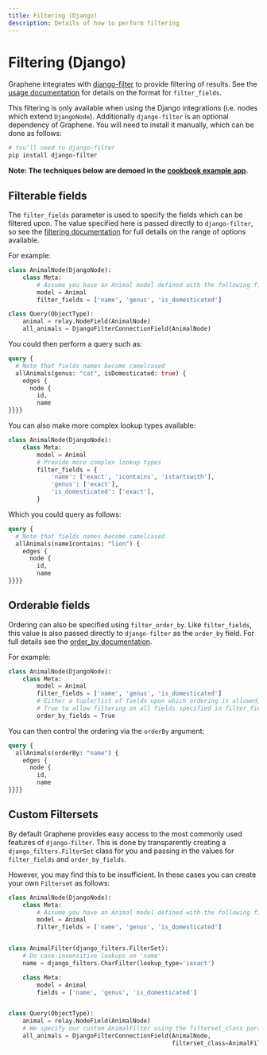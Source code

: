 ```yaml
---
title: Filtering (Django)
description: Details of how to perform filtering
---
```


# Filtering (Django)

Graphene integrates with [django-filter](https://django-filter.readthedocs.org)
to provide filtering of results. See the
[usage documentation](https://django-filter.readthedocs.org/en/latest/usage.html#the-filter)
for details on the format for `filter_fields`.

This filtering is only available when using the Django integrations
(i.e. nodes which extend `DjangoNode`). Additionally `django-filter`
is an optional dependency of Graphene. You will need to
install it manually, which can be done as follows:

```bash
# You'll need to django-filter
pip install django-filter
```

**Note: The techniques below are demoed in the
[cookbook example app](https://github.com/graphql-python/graphene/tree/feature/django/examples/cookbook).**

## Filterable fields

The `filter_fields` parameter is used to specify the fields which can be filtered upon.
The value specified here is passed directly to `django-filter`, so see the
[filtering documentation](https://django-filter.readthedocs.org/en/latest/usage.html#the-filter)
for full details on the range of options available.

For example:

```python
class AnimalNode(DjangoNode):
    class Meta:
        # Assume you have an Animal model defined with the following fields
        model = Animal
        filter_fields = ['name', 'genus', 'is_domesticated']

class Query(ObjectType):
    animal = relay.NodeField(AnimalNode)
    all_animals = DjangoFilterConnectionField(AnimalNode)
```

You could then perform a query such as:

```graphql
query {
  # Note that fields names become camelcased
  allAnimals(genus: "cat", isDomesticated: true) {
    edges {
      node {
        id,
        name
}}}}
```

You can also make more complex lookup types available:

```python
class AnimalNode(DjangoNode):
    class Meta:
        model = Animal
        # Provide more complex lookup types
        filter_fields = {
            'name': ['exact', 'icontains', 'istartswith'],
            'genus': ['exact'],
            'is_domesticated': ['exact'],
        }
```

Which you could query as follows:

```graphql
query {
  # Note that fields names become camelcased
  allAnimals(nameIcontains: "lion") {
    edges {
      node {
        id,
        name
}}}}
```

## Orderable fields

Ordering can also be specified using `filter_order_by`. Like `filter_fields`,
this value is also passed directly to `django-filter` as the `order_by` field.
For full details see the
[order_by documentation](https://django-filter.readthedocs.org/en/latest/usage.html#ordering-using-order-by).

For example:

```python
class AnimalNode(DjangoNode):
    class Meta:
        model = Animal
        filter_fields = ['name', 'genus', 'is_domesticated']
        # Either a tuple/list of fields upon which ordering is allowed, or
        # True to allow filtering on all fields specified in filter_fields
        order_by_fields = True
```

You can then control the ordering via the `orderBy` argument:

```graphql
query {
  allAnimals(orderBy: "name") {
    edges {
      node {
        id,
        name
}}}}
```

## Custom Filtersets

By default Graphene provides easy access to the most commonly used
features of `django-filter`. This is done by transparently creating a
`django_filters.FilterSet` class for you and passing in the values for
`filter_fields` and `order_by_fields`.

However, you may find this to be insufficient. In these cases you can
create your own `Filterset` as follows:

```python
class AnimalNode(DjangoNode):
    class Meta:
        # Assume you have an Animal model defined with the following fields
        model = Animal
        filter_fields = ['name', 'genus', 'is_domesticated']


class AnimalFilter(django_filters.FilterSet):
    # Do case-insensitive lookups on 'name'
    name = django_filters.CharFilter(lookup_type='iexact')

    class Meta:
        model = Animal
        fields = ['name', 'genus', 'is_domesticated']


class Query(ObjectType):
    animal = relay.NodeField(AnimalNode)
    # We specify our custom AnimalFilter using the filterset_class param
    all_animals = DjangoFilterConnectionField(AnimalNode,
                                              filterset_class=AnimalFilter)
```
